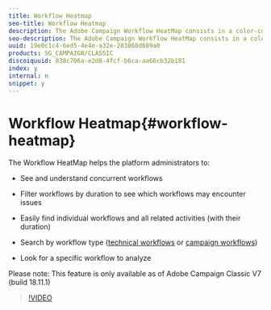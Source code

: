 ```yaml
---
title: Workflow Heatmap
seo-title: Workflow Heatmap
description: The Adobe Campaign Workflow HeatMap consists in a color-coded graphical representation of all the workflows that are currently running.  By providing a quick overview on the number of concurrent workflows, it enables the Adobe Campaign platform administrators to monitor the load on the instance and plan workflows accordingly.
seo-description: The Adobe Campaign Workflow HeatMap consists in a color-coded graphical representation of all the workflows that are currently running.  By providing a quick overview on the number of concurrent workflows, it enables the Adobe Campaign platform administrators to monitor the load on the instance and plan workflows accordingly.
uuid: 19e0c1c4-6ed5-4e4e-a32e-283860d689a0
products: SG_CAMPAIGN/CLASSIC
discoiquuid: 838c706a-e2d8-4fcf-b6ca-aa66cb32b181
index: y
internal: n
snippet: y
---
```


# Workflow Heatmap{#workflow-heatmap}

The Workflow HeatMap helps the platform administrators to:

* See and understand concurrent workflows
* Filter workflows by duration to see which workflows may encounter issues
* Easily find individual workflows and all related activities (with their duration)

* Search by workflow type ([technical workflows](https://docs.campaign.adobe.com/doc/AC/en/WKF__General_operation_Building_a_workflow.html#Technical_workflows) or [campaign workflows](https://docs.campaign.adobe.com/doc/AC/en/WKF__General_operation_Building_a_workflow.html#Campaign_workflows))

* Look for a specific workflow to analyze

Please note: This feature is only available as of Adobe Campaign Classic V7 (build 18.11.1)

>[!VIDEO](https://video.tv.adobe.com/v/25558?quality=12)

<!--
<related-links>
<a href="https://docs.campaign.adobe.com/doc/AC/en/PRO_Production_procedures_Monitoring_processes.html#Workflow_monitoring" target="_blank">Monitoring Processes</a>
</related-links>
-->

<!--
<related-links>
<a href="https://helpx.adobe.com/dreamweaver/using/working-with-dreamweaver-and-campaign.html">Dreamweaver Documentation - Create personalized email campaigns</a>
</related-links>
-->

